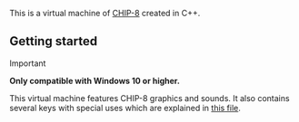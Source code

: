 This is a virtual machine of [CHIP-8](https://en.wikipedia.org/wiki/CHIP-8) created in C++.

## Getting started
> [!IMPORTANT]
> **Only compatible with Windows 10 or higher.**

This virtual machine features CHIP-8 graphics and sounds.
It also contains several keys with special uses which are explained in [this file](Instructions.md).
